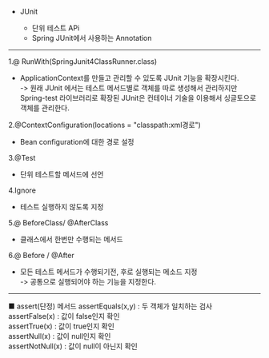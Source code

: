 - JUnit

  - 단위 테스트 APi
  - Spring JUnit에서 사용하는 Annotation

-----------------------
1.@ RunWith(SpringJunit4ClassRunner.class)
  -  ApplicationContext를 만들고 관리할 수 있도록 JUnit 기능을 확장시킨다. <br>
  -> 원래 JUnit 에서는 테스트 메서드별로 객체를 따로 생성해서 관리하지만 Spring-test 라이브러리로 확장된 JUnit은 컨테이너 기술을 이용해서 싱글토으로 객체를 관리한다.
  
  
  
2.@ContextConfiguration(locations = "classpath:xml경로")
- Bean configuration에 대한 경로 설정

3.@Test
- 단위 테스트할 메서드에 선언

4.Ignore
- 테스트 실행하지 않도록 지정

5.@ BeforeClass/ @AfterClass
- 클래스에서 한번만 수행되는 메서드

6.@ Before / @After
- 모든 테스트 메서드가 수행되기전, 후로 실행되는 메소드 지정<br>
-> 공통으로 실행되어야 하는 기능을 지정한다.
-----------------------------

■ assert(단정) 메서드 
assertEquals(x,y) 	: 두 객체가 일치하는 검사<br>
assertFalse(x)	: 값이 false인지 확인 <br>
assertTrue(x)	: 값이 true인지 확인 <br>
assertNull(x)	: 값이 null인지 확인 <br>
assertNotNull(x)	: 값이 null이 아닌지 확인 
